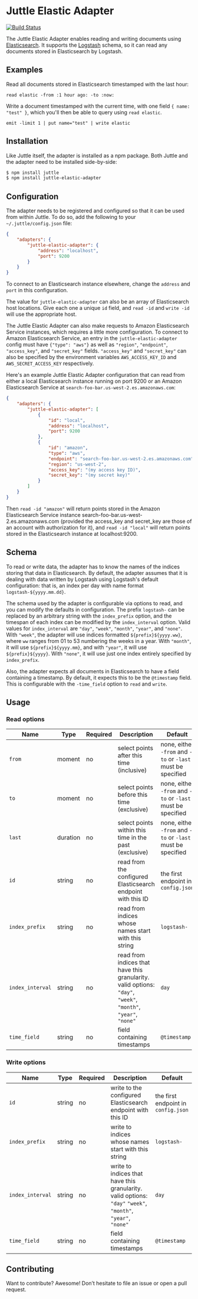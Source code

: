 # Juttle Elastic Adapter

[![Build Status](https://travis-ci.org/juttle/juttle-elastic-adapter.svg)](https://travis-ci.org/juttle/juttle-elastic-adapter)

The Juttle Elastic Adapter enables reading and writing documents using [Elasticsearch](https://www.elastic.co/products/elasticsearch). It supports the [Logstash](https://www.elastic.co/products/logstash) schema, so it can read any documents stored in Elasticsearch by Logstash.

## Examples

Read all documents stored in Elasticsearch timestamped with the last hour:

```juttle
read elastic -from :1 hour ago: -to :now:
```

Write a document timestamped with the current time, with one field `{ name: "test" }`, which you'll then be able to query using `read elastic`.

```juttle
emit -limit 1 | put name="test" | write elastic
```

## Installation

Like Juttle itself, the adapter is installed as a npm package. Both Juttle and
the adapter need to be installed side-by-side:

```bash
$ npm install juttle
$ npm install juttle-elastic-adapter
```

## Configuration

The adapter needs to be registered and configured so that it can be used from
within Juttle. To do so, add the following to your `~/.juttle/config.json` file:

```json
{
    "adapters": {
        "juttle-elastic-adapter": {
            "address": "localhost",
            "port": 9200
        }
    }
}
```

To connect to an Elasticsearch instance elsewhere, change the `address`
and `port` in this configuration.

The value for `juttle-elastic-adapter` can also be an array of Elasticsearch host locations. Give each one a unique `id` field, and `read -id` and `write -id` will use the appropriate host.

The Juttle Elastic Adapter can also make requests to Amazon Elasticsearch Service instances, which requires a little more configuration. To connect to Amazon Elasticsearch Service, an entry in the `juttle-elastic-adapter` config must have `{"type": "aws"}` as well as `"region"`, `"endpoint"`, `"access_key"`, and `"secret_key"` fields. `"access_key"` and `"secret_key"` can also be specified by the environment variables `AWS_ACCESS_KEY_ID` and `AWS_SECRET_ACCESS_KEY` respectively.

Here's an example Juttle Elastic Adapter configuration that can read from either a local Elasticsearch instance running on port 9200 or an Amazon Elasticsearch Service at `search-foo-bar.us-west-2.es.amazonaws.com`:

```json
{
    "adapters": {
        "juttle-elastic-adapter": [
            {
                "id": "local",
                "address": "localhost",
                "port": 9200
            },
            {
                "id": "amazon",
                "type": "aws",
                "endpoint": "search-foo-bar.us-west-2.es.amazonaws.com",
                "region": "us-west-2",
                "access_key": "(my access key ID)",
                "secret_key": "(my secret key)"
            }
        ]
    }
}
```

Then `read -id "amazon"` will return points stored in the Amazon Elasticsearch Service instance search-foo-bar.us-west-2.es.amazonaws.com (provided the access_key and secret_key are those of an account with authorization for it), and `read -id "local"` will return points stored in the Elasticsearch instance at localhost:9200.

## Schema ##
To read or write data, the adapter has to know the names of the indices storing that data in Elasticsearch. By default, the adapter assumes that it is dealing with data written by Logstash using Logstash's default configuration: that is, an index per day with name format `logstash-${yyyy.mm.dd}`.

The schema used by the adapter is configurable via options to read, and you can modify the defaults in configuration. The prefix `logstash-` can be replaced by an arbitrary string with the `index_prefix` option, and the timespan of each index can be modified by the `index_interval` option. Valid values for `index_interval` are `"day"`, `"week"`, `"month"`, `"year"`, and `"none"`. With `"week"`, the adapter will use indices formatted `${prefix}${yyyy.ww}`, where `ww` ranges from 01 to 53 numbering the weeks in a year. With `"month"`, it will use `${prefix}${yyyy.mm}`, and with `"year"`, it will use `${prefix}${yyyy}`. With `"none"`, it will use just one index entirely specified by `index_prefix`.

Also, the adapter expects all documents in Elasticsearch to have a field containing a timestamp. By default, it expects this to be the `@timestamp` field. This is configurable with the `-time_field` option to `read` and `write`.

## Usage

### Read options


Name | Type | Required | Description | Default
-----|------|----------|-------------|---------
`from` | moment | no | select points after this time (inclusive) | none, either `-from` and `-to` or `-last` must be specified
`to`   | moment | no | select points before this time (exclusive) | none, either `-from` and `-to` or `-last` must be specified
`last` | duration | no | select points within this time in the past (exclusive) | none, either `-from` and `-to` or `-last` must be specified
`id` | string | no | read from the configured Elasticsearch endpoint with this ID | the first endpoint in `config.json`
`index_prefix` | string | no | read from indices whose names start with this string | `logstash-`
`index_interval` | string | no | read from indices that have this granularity. valid options: `"day"`, `"week"`, `"month"`, `"year"`, `"none"` | `day`
`time_field` | string | no | field containing timestamps | `@timestamp`

### Write options

Name | Type | Required | Description | Default
-----|------|----------|-------------|---------
`id` | string | no | write to the configured Elasticsearch endpoint with this ID | the first endpoint in `config.json`
`index_prefix` | string | no | write to indices whose names start with this string | `logstash-`
`index_interval` | string | no | write to indices that have this granularity. valid options: `"day"` `"week"`, `"month"`, `"year"`, `"none"` | `day`
`time_field` | string | no | field containing timestamps | `@timestamp`

## Contributing

Want to contribute? Awesome! Don’t hesitate to file an issue or open a pull
request.
